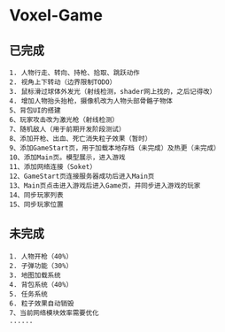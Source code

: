 # Voxel-Game

## 已完成  
	1. 人物行走、转向、持枪、拾取、跳跃动作 
	2. 视角上下转动（边界限制TODO）  
	3. 鼠标滑过球体外发光（射线检测，shader网上找的，之后记得改）  
	4. 增加人物抬头抬枪，摄像机改为人物头部骨骼子物体  
	5、背包UI的搭建  
	6、玩家攻击改为激光枪（射线检测）  
	7、随机敌人（用于前期开发阶段测试）  
	8、添加开枪、出血、死亡消失粒子效果（暂时）  
	9、添加GameStart页，用于加载本地存档（未完成）及热更（未完成）  
	10、添加Main页。模型展示，进入游戏  
	11、添加网络连接（Soket）  
	12、GameStart页连接服务器成功后进入Main页  
	13、Main页点击进入游戏后进入Game页，并同步进入游戏的玩家  
	14、同步玩家列表  
	15、同步玩家位置  


## 未完成  
	1. 人物开枪（40%）  
	2. 子弹功能（30%）  
	3. 地图加载系统  
	4. 背包系统（40%）  
	5. 任务系统  
	6. 粒子效果自动销毁
	7、当前网络模块效率需要优化
	......  